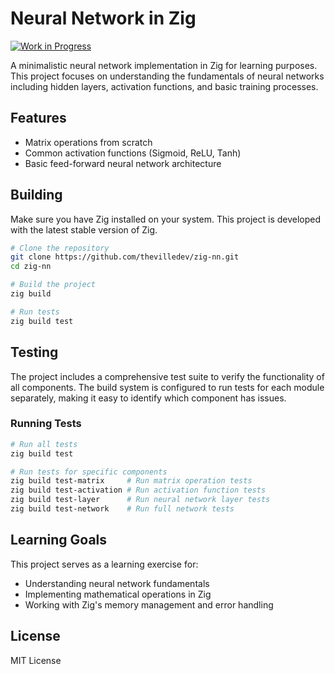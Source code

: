 # Neural Network in Zig

[![Work in Progress](https://img.shields.io/badge/Status-Work%20in%20Progress-yellow)](https://github.com/thevilledev/zig-nn)

A minimalistic neural network implementation in Zig for learning purposes. This project focuses on understanding the fundamentals of neural networks including hidden layers, activation functions, and basic training processes.

## Features

- Matrix operations from scratch
- Common activation functions (Sigmoid, ReLU, Tanh)
- Basic feed-forward neural network architecture

## Building

Make sure you have Zig installed on your system. This project is developed with the latest stable version of Zig.

```bash
# Clone the repository
git clone https://github.com/thevilledev/zig-nn.git
cd zig-nn

# Build the project
zig build

# Run tests
zig build test
```

## Testing

The project includes a comprehensive test suite to verify the functionality of all components. The build system is configured to run tests for each module separately, making it easy to identify which component has issues.

### Running Tests

```bash
# Run all tests
zig build test

# Run tests for specific components
zig build test-matrix     # Run matrix operation tests
zig build test-activation # Run activation function tests
zig build test-layer      # Run neural network layer tests
zig build test-network    # Run full network tests
```

## Learning Goals

This project serves as a learning exercise for:

- Understanding neural network fundamentals
- Implementing mathematical operations in Zig
- Working with Zig's memory management and error handling

## License

MIT License 